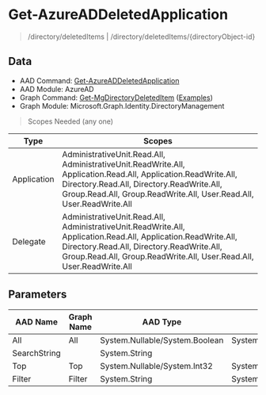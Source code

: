 # Get-AzureADDeletedApplication

> /directory/deletedItems | /directory/deletedItems/{directoryObject-id}

## Data

+ AAD Command: [Get-AzureADDeletedApplication](https://docs.microsoft.com/en-us/powershell/module/AzureAD/Get-AzureADDeletedApplication)
+ AAD Module: AzureAD
+ Graph Command: [Get-MgDirectoryDeletedItem](https://docs.microsoft.com/en-us/powershell/module/Microsoft.Graph.Identity.DirectoryManagement/Get-MgDirectoryDeletedItem) ([Examples](https://github.com/orgs/msgraph/discussions?discussions_q=Get-MgDirectoryDeletedItem))
+ Graph Module: Microsoft.Graph.Identity.DirectoryManagement

> Scopes Needed (any one)

|Type|Scopes|
|---|---|
|Application|AdministrativeUnit.Read.All, AdministrativeUnit.ReadWrite.All, Application.Read.All, Application.ReadWrite.All, Directory.Read.All, Directory.ReadWrite.All, Group.Read.All, Group.ReadWrite.All, User.Read.All, User.ReadWrite.All|
|Delegate|AdministrativeUnit.Read.All, AdministrativeUnit.ReadWrite.All, Application.Read.All, Application.ReadWrite.All, Directory.Read.All, Directory.ReadWrite.All, Group.Read.All, Group.ReadWrite.All, User.Read.All, User.ReadWrite.All|

## Parameters

|AAD Name|Graph Name|AAD Type|Graph Type|Infos|
|---|---|---|---|---|
|All|All|System.Nullable/System.Boolean|System.Management.Automation.SwitchParameter||
|SearchString||System.String|||
|Top|Top|System.Nullable/System.Int32|System.Int32||
|Filter|Filter|System.String|System.String||

